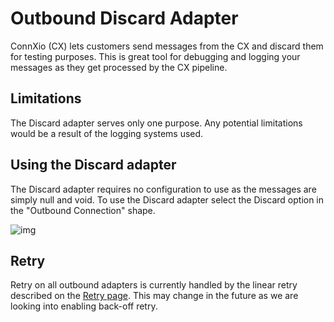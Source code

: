 # Outbound Discard Adapter

ConnXio (CX) lets customers send messages from the CX and discard them for testing purposes. This is great tool for debugging and logging your messages as they get processed by the CX pipeline.

## Limitations

The Discard adapter serves only one purpose. Any potential limitations would be a result of the logging systems used.

## Using the Discard adapter

The Discard adapter requires no configuration to use as the messages are simply null and void. To use the Discard adapter select the Discard option in the "Outbound Connection" shape.

![img](https://cmhpictsa.blob.core.windows.net/pictures/DiscardAdapterList.png?sv=2021-04-10&st=2022-10-21T10%3A03%3A31Z&se=2040-10-22T10%3A03%3A00Z&sr=b&sp=r&sig=VqqU9qSjV5lrUbFWVXTXkrq10%2FmJAJNYNLaTquvDVsg%3D)

## Retry

Retry on all outbound adapters is currently handled by the linear retry described on the [Retry page](/Retry). This may change in the future as we are looking into enabling back-off retry.
